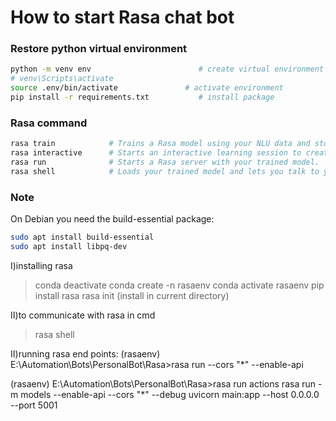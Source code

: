 # How to start Rasa chat bot

### Restore python virtual environment

```bash
python -m venv env                        # create virtual environment
# venv\Scripts\activate      
source .env/bin/activate               # activate environment
pip install -r requirements.txt           # install package
```


###  Rasa command

```bash
rasa train            # Trains a Rasa model using your NLU data and stories.
rasa interactive      # Starts an interactive learning session to create new  training data for a Rasa model by chatting.
rasa run              # Starts a Rasa server with your trained model.
rasa shell            # Loads your trained model and lets you talk to your assistant on the command line
```

### Note
On Debian you need the build-essential package:
```bash
sudo apt install build-essential
sudo apt install libpq-dev
```


I)installing rasa
>conda deactivate
>conda create -n rasaenv
>conda activate rasaenv
>pip install rasa
>rasa init
(install in current directory)


II)to communicate with rasa in cmd
>rasa shell

II)running rasa end points:
(rasaenv) E:\Automation\Bots\PersonalBot\Rasa>rasa run --cors "*" --enable-api

(rasaenv) E:\Automation\Bots\PersonalBot\Rasa>rasa run actions
rasa run -m models --enable-api --cors "*" --debug
uvicorn main:app --host 0.0.0.0 --port 5001
<!-- actions.py: Nơi bạn sẽ code tất cả mọi hành động tùy chỉnh mà bạn muốn bot làm
config.yml: Nơi bạn cấu hình các thông tin liên quan tới mô hình NLU và Core, cách mà chúng hoạt động.
credentials.yml: Thông tin chi tiết về cách kết nối chatbot với các dịch vụ như Facebook, Slack, Telegram,...
data/nlu.md: Dữ liệu huấn luyện cho NLU, bao gồm các câu được gán nhãn intent và entities theo định dạng cho trước.
data/stories.md: Dữ liệu huấn luyện cho Rasa core, là các kịch bản mà bạn muốn bot làm theo.
domain.yml: Đây coi như phần khai báo tất cả mọi thứ mà chatbot của bạn sử dụng, bao gồm các intent, entities, actions,...
endpoints.yml: Các endpoints mà bạn muốn chatbot trả ra
models/: Nơi lưu trữ các model bạn đã huấn luyện -->